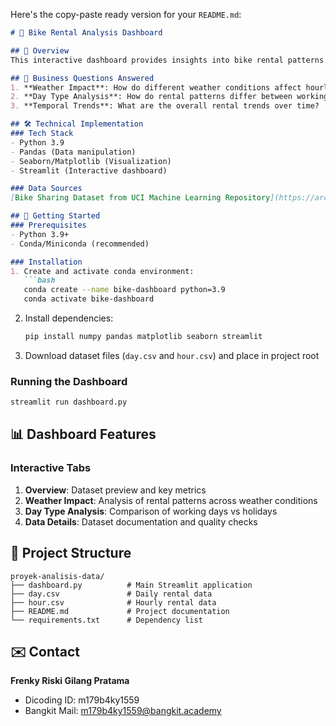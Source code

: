 Here's the copy-paste ready version for your `README.md`:

```markdown
# 🚴 Bike Rental Analysis Dashboard

## 📌 Overview
This interactive dashboard provides insights into bike rental patterns through data visualization and exploratory analysis. The project analyzes how weather conditions, day types, and temporal factors affect bike rental demand.

## 🎯 Business Questions Answered
1. **Weather Impact**: How do different weather conditions affect hourly bike rentals?
2. **Day Type Analysis**: How do rental patterns differ between working days and holidays?
3. **Temporal Trends**: What are the overall rental trends over time?

## 🛠️ Technical Implementation
### Tech Stack
- Python 3.9
- Pandas (Data manipulation)
- Seaborn/Matplotlib (Visualization)
- Streamlit (Interactive dashboard)

### Data Sources
[Bike Sharing Dataset from UCI Machine Learning Repository](https://archive.ics.uci.edu/ml/datasets/Bike+Sharing+Dataset)

## 🚀 Getting Started
### Prerequisites
- Python 3.9+
- Conda/Miniconda (recommended)

### Installation
1. Create and activate conda environment:
   ```bash
   conda create --name bike-dashboard python=3.9
   conda activate bike-dashboard
   ```

2. Install dependencies:
   ```bash
   pip install numpy pandas matplotlib seaborn streamlit
   ```

3. Download dataset files (`day.csv` and `hour.csv`) and place in project root

### Running the Dashboard
```bash
streamlit run dashboard.py
```

## 📊 Dashboard Features
### Interactive Tabs
1. **Overview**: Dataset preview and key metrics
2. **Weather Impact**: Analysis of rental patterns across weather conditions
3. **Day Type Analysis**: Comparison of working days vs holidays
4. **Data Details**: Dataset documentation and quality checks

## 📂 Project Structure
```
proyek-analisis-data/
├── dashboard.py          # Main Streamlit application
├── day.csv               # Daily rental data
├── hour.csv              # Hourly rental data
├── README.md             # Project documentation
└── requirements.txt      # Dependency list
```

## ✉️ Contact
**Frenky Riski Gilang Pratama**  
- Dicoding ID: m179b4ky1559  
- Bangkit Mail: m179b4ky1559@bangkit.academy
```
